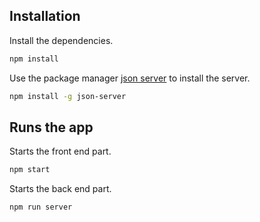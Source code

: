 ## Installation

Install the dependencies.

```bash
npm install
```

Use the package manager [json server](https://github.com/typicode/json-server) to install the server.

```bash
npm install -g json-server
```

## Runs the app

Starts the front end part.

```bash
npm start
```

Starts the back end part.

```bash
npm run server
```
